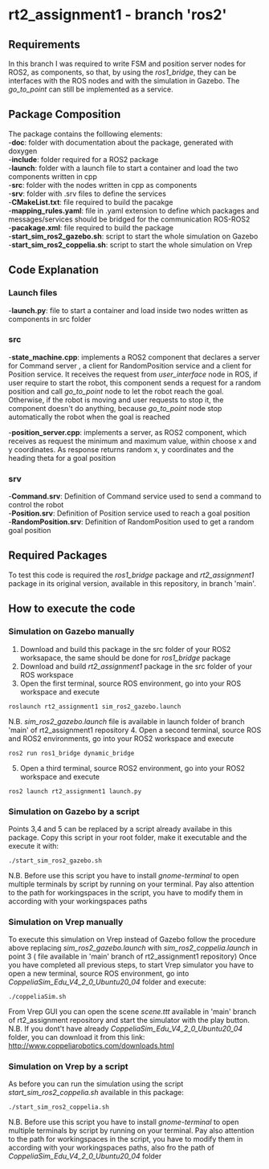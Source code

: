 # rt2_assignment1 - branch 'ros2'

## Requirements
In this branch I was required to write FSM and position server nodes for ROS2, as components, so that, by using the *ros1_bridge*, they can be interfaces with the ROS nodes and with the simulation in Gazebo. The *go_to_point* can still be implemented as a service.

## Package Composition
The package contains the folllowing elements:</br>
	-**doc**: folder with documentation about the package, generated with doxygen </br>
	-**include**: folder required for a ROS2 package </br>
	-**launch**: folder with a launch file to start a container and load the two components written in cpp </br>
	-**src**: folder with the nodes written in cpp as components</br>
	-**srv**: folder with .srv files to define the services</br>
	-**CMakeList.txt**: file required to build the pacakge</br>
	-**mapping_rules.yaml**: file in .yaml extension to define which packages and messages/services should be bridged for the communication ROS-ROS2</br>
	-**pacakage.xml**: file required to build the package</br>
	-**start_sim_ros2_gazebo.sh**: script to start the whole simulation on Gazebo</br>
	-**start_sim_ros2_coppelia.sh**: script to start the whole simulation on Vrep</br>

## Code Explanation

### Launch files</br>
-**launch.py**: file to start a container and load inside two nodes written as components in src folder

### src</br>
-**state_machine.cpp**: implements a ROS2 component that declares a server for Command server , a client for RandomPosition service and a client for Position service. It receives the request from *user_interface* node in ROS, if user require to start the robot, this component sends a request for a random position and call *go_to_point* node to let the robot reach the goal. Otherwise, if the robot is moving and user requests to stop it, the component doesn't do anything, because *go_to_point* node stop automatically the robot when the goal is reached 

-**position_server.cpp**: implements a server, as ROS2 component, which receives as request the minimum and maximum value, within choose x and y coordinates. As response returns random x, y coordinates and the heading theta for a goal position

### srv</br>
-**Command.srv**: Definition of Command service used to send a command to control the robot  </br>
-**Position.srv**: Definition of Position service used to reach a goal position</br>
-**RandomPosition.srv**: Definition of RandomPosition used to get a random goal position</br>

## Required Packages
To test this code is required the *ros1_bridge* package and *rt2_assignment1* package in its original version, available in this repository, in branch 'main'.

## How to execute the code
### Simulation on Gazebo manually
1. Download and build this package in the src folder of your ROS2 worksapace, the same should be done for *ros1_bridge* package
2. Download and build *rt2_assignment1* package in the src folder of your ROS workspace
3. Open the first terminal, source ROS environment, go into your ROS workspace and execute 
```
roslaunch rt2_assignment1 sim_ros2_gazebo.launch
```
N.B. *sim_ros2_gazebo.launch* file is available in launch folder of branch 'main' of rt2_assignment1 repository
4. Open a second terminal, source ROS and ROS2 environments, go into your ROS2 workspace and execute  
```
ros2 run ros1_bridge dynamic_bridge
```
5. Open a third terminal, source ROS2 environment, go into your ROS2 workspace and execute
```
ros2 launch rt2_assignment1 launch.py
```

### Simulation on Gazebo by a script
Points 3,4 and 5 can be replaced by a script already availabe in this package. Copy this script in your root folder, make it executable and the execute it with:
```
./start_sim_ros2_gazebo.sh
```
N.B. Before use this script you have to install *gnome-terminal* to open multiple terminals by script by running on your terminal. Pay also attention to the path for workingspaces in the script, you have to modify them in according with your workingspaces paths

### Simulation on Vrep manually
To execute this simulation on Vrep instead of Gazebo follow the procedure above replacing *sim_ros2_gazebo.launch* with *sim_ros2_coppelia.launch* in point 3 ( file available in 'main' branch of rt2_assignment1 repository)
Once you have completed all previous steps, to start Vrep simulator you have to open a new terminal, source ROS environment, go into *CoppeliaSim_Edu_V4_2_0_Ubuntu20_04* folder and execute:
```
./coppeliaSim.sh
```
From Vrep GUI you can open the scene *scene.ttt* available in 'main' branch of rt2_assignment repository and start the simulator with the play button.
N.B. If you dont't have already *CoppeliaSim_Edu_V4_2_0_Ubuntu20_04* folder, you can download it from this link:
http://www.coppeliarobotics.com/downloads.html

### Simulation on Vrep by a script
As before you can run the simulation using the script *start_sim_ros2_coppelia.sh* available in this package:
```
./start_sim_ros2_coppelia.sh
```
N.B. Before use this script you have to install *gnome-terminal* to open multiple terminals by script by running on your terminal. Pay also attention to the path for workingspaces in the script, you have to modify them in according with your workingspaces paths, also fro the path of *CoppeliaSim_Edu_V4_2_0_Ubuntu20_04* folder
